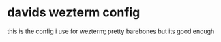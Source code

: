 davids wezterm config
=====================

this is the config i use for wezterm; pretty barebones but its good enough
